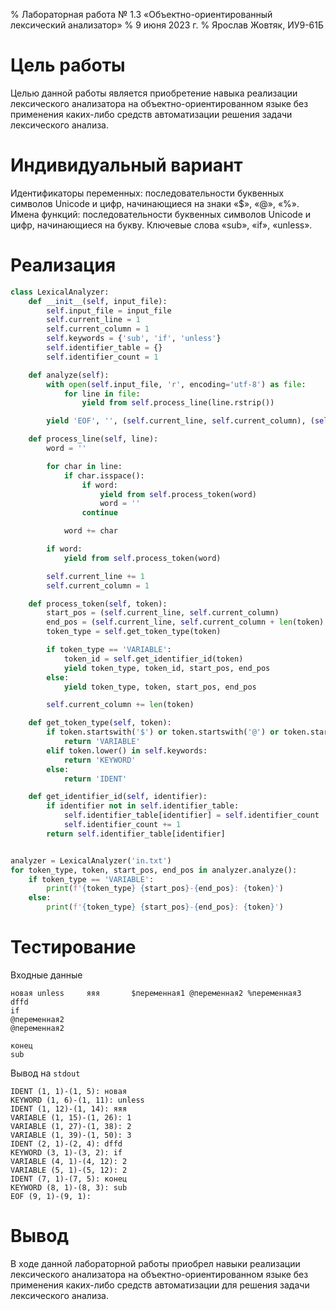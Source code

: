 % Лабораторная работа № 1.3 «Объектно-ориентированный
  лексический анализатор»
% 9 июня 2023 г.
% Ярослав Жовтяк, ИУ9-61Б

# Цель работы
Целью данной работы является приобретение навыка реализации лексического анализатора на
объектно-ориентированном языке без применения каких-либо средств автоматизации
решения задачи лексического анализа.

# Индивидуальный вариант
Идентификаторы переменных: последовательности буквенных символов Unicode и цифр,
начинающиеся на знаки «$», «@», «%». Имена функций: последовательности буквенных символов Unicode и цифр,
начинающиеся на букву. Ключевые слова «sub», «if», «unless».

# Реализация

```python
class LexicalAnalyzer:
    def __init__(self, input_file):
        self.input_file = input_file
        self.current_line = 1
        self.current_column = 1
        self.keywords = {'sub', 'if', 'unless'}
        self.identifier_table = {}
        self.identifier_count = 1

    def analyze(self):
        with open(self.input_file, 'r', encoding='utf-8') as file:
            for line in file:
                yield from self.process_line(line.rstrip())

        yield 'EOF', '', (self.current_line, self.current_column), (self.current_line, self.current_column)

    def process_line(self, line):
        word = ''

        for char in line:
            if char.isspace():
                if word:
                    yield from self.process_token(word)
                    word = ''
                continue

            word += char

        if word:
            yield from self.process_token(word)

        self.current_line += 1
        self.current_column = 1

    def process_token(self, token):
        start_pos = (self.current_line, self.current_column)
        end_pos = (self.current_line, self.current_column + len(token) - 1)
        token_type = self.get_token_type(token)

        if token_type == 'VARIABLE':
            token_id = self.get_identifier_id(token)
            yield token_type, token_id, start_pos, end_pos
        else:
            yield token_type, token, start_pos, end_pos

        self.current_column += len(token)

    def get_token_type(self, token):
        if token.startswith('$') or token.startswith('@') or token.startswith('%'):
            return 'VARIABLE'
        elif token.lower() in self.keywords:
            return 'KEYWORD'
        else:
            return 'IDENT'

    def get_identifier_id(self, identifier):
        if identifier not in self.identifier_table:
            self.identifier_table[identifier] = self.identifier_count
            self.identifier_count += 1
        return self.identifier_table[identifier]


analyzer = LexicalAnalyzer('in.txt')
for token_type, token, start_pos, end_pos in analyzer.analyze():
    if token_type == 'VARIABLE':
        print(f'{token_type} {start_pos}-{end_pos}: {token}')
    else:
        print(f'{token_type} {start_pos}-{end_pos}: {token}')
```

# Тестирование

Входные данные

```
новая unless     яяя       $переменная1 @переменная2 %переменная3
dffd
if
@переменная2
@переменная2

конец
sub
```

Вывод на `stdout`

```
IDENT (1, 1)-(1, 5): новая
KEYWORD (1, 6)-(1, 11): unless
IDENT (1, 12)-(1, 14): яяя
VARIABLE (1, 15)-(1, 26): 1
VARIABLE (1, 27)-(1, 38): 2
VARIABLE (1, 39)-(1, 50): 3
IDENT (2, 1)-(2, 4): dffd
KEYWORD (3, 1)-(3, 2): if
VARIABLE (4, 1)-(4, 12): 2
VARIABLE (5, 1)-(5, 12): 2
IDENT (7, 1)-(7, 5): конец
KEYWORD (8, 1)-(8, 3): sub
EOF (9, 1)-(9, 1):
```

# Вывод
В ходе данной лабораторной работы приобрел навыки реализации лексического анализатора на
объектно-ориентированном языке без применения каких-либо средств автоматизации для
решения задачи лексического анализа.
